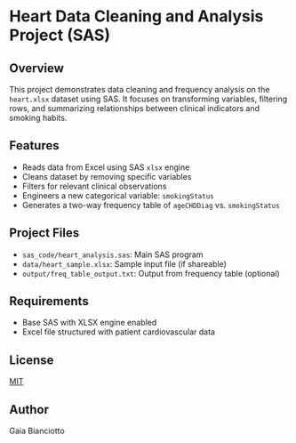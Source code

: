 # Heart Data Cleaning and Analysis Project (SAS)

## Overview
This project demonstrates data cleaning and frequency analysis on the `heart.xlsx` dataset using SAS. It focuses on transforming variables, filtering rows, and summarizing relationships between clinical indicators and smoking habits.

## Features
- Reads data from Excel using SAS `xlsx` engine
- Cleans dataset by removing specific variables
- Filters for relevant clinical observations
- Engineers a new categorical variable: `smokingStatus`
- Generates a two-way frequency table of `ageCHDDiag` vs. `smokingStatus`

## Project Files
- `sas_code/heart_analysis.sas`: Main SAS program
- `data/heart_sample.xlsx`: Sample input file (if shareable)
- `output/freq_table_output.txt`: Output from frequency table (optional)

## Requirements
- Base SAS with XLSX engine enabled
- Excel file structured with patient cardiovascular data

## License
[MIT](LICENSE)

## Author
Gaia Bianciotto
